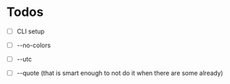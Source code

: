 Todos
=====

- [ ] CLI setup
- [ ] --no-colors
- [ ] --utc
- [ ] --quote (that is smart enough to not do it when there are some already)

